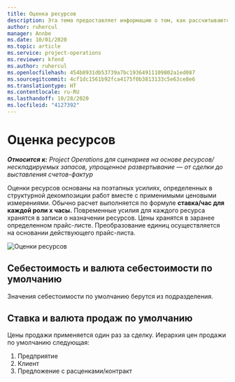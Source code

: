 ```yaml
---
title: Оценка ресурсов
description: Эта тема предоставляет информацию о том, как рассчитываются оценки ресурсов в Project Operations.
author: ruhercul
manager: Annbe
ms.date: 10/01/2020
ms.topic: article
ms.service: project-operations
ms.reviewer: kfend
ms.author: ruhercul
ms.openlocfilehash: 454b8931db53739a7bc19364911109802a1ed087
ms.sourcegitcommit: 4cf1dc1561b92fca4175f0b3813133c5e63ce8e6
ms.translationtype: HT
ms.contentlocale: ru-RU
ms.lasthandoff: 10/28/2020
ms.locfileid: "4127392"
---
```

# <a name="resource-estimates"></a>Оценка ресурсов

_**Относится к:** Project Operations для сценариев на основе ресурсов/нескладируемых запасов, упрощенное развертывание — от сделки до выставления счетов-фактур_

Оценки ресурсов основаны на поэтапных усилиях, определенных в структурной декомпозиции работ вместе с применимыми ценовыми измерениями. Обычно расчет выполняется по формуле **ставка/час для каждой роли x часы.** Повременные усилия для каждого ресурса хранятся в записи о назначении ресурсов. Цены хранятся в заранее определенном прайс-листе. Преобразование единиц осуществляется на основании действующего прайс-листа.

![Оценки ресурсов](./media/navigation12.png)

## <a name="default-cost-price-and-cost-currency"></a>Себестоимость и валюта себестоимости по умолчанию

Значения себестоимости по умолчанию берутся из подразделения.

## <a name="default-bill-rate-and-sales-currency"></a>Ставка и валюта продаж по умолчанию

Цены продажи применяется один раз за сделку. Иерархия цен продажи по умолчанию следующая:

1. Предприятие
2. Клиент
3. Предложение с расценками/контракт
